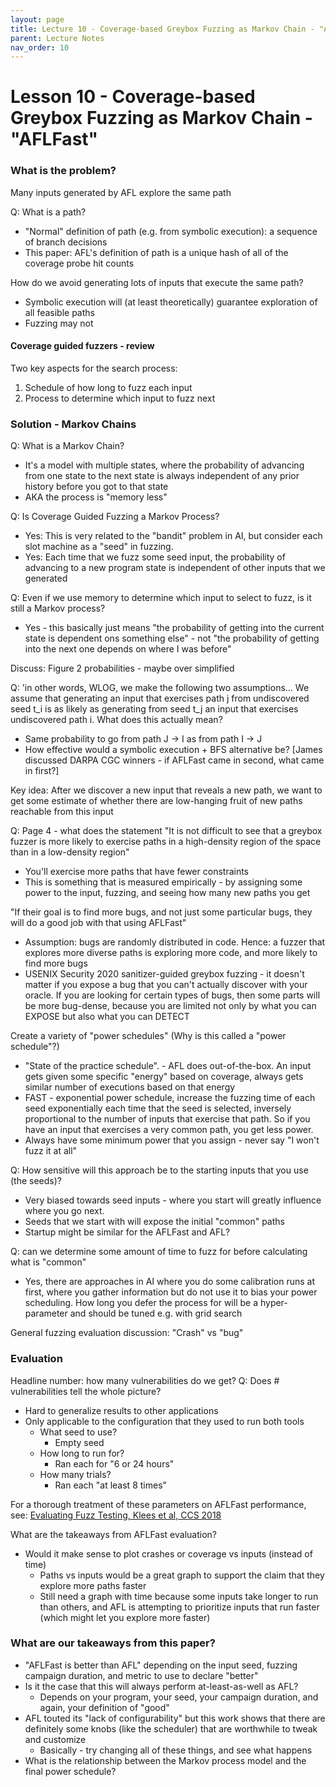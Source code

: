 ```yaml
---
layout: page
title: Lecture 10 - Coverage-based Greybox Fuzzing as Markov Chain - "AFLFast"
parent: Lecture Notes
nav_order: 10
---
```

# Lesson 10 - Coverage-based Greybox Fuzzing as Markov Chain - "AFLFast"


### What is the problem?

Many inputs generated by AFL explore the same path

Q: What is a path?
* "Normal" definition of path (e.g. from symbolic execution): a sequence of branch decisions
* This paper: AFL's definition of path is a unique hash of all of the coverage probe hit counts

How do we avoid generating lots of inputs that execute the same path?
* Symbolic execution will (at least theoretically) guarantee exploration of all feasible paths
* Fuzzing may not

#### Coverage guided fuzzers - review
Two key aspects for the search process:
1. Schedule of how long to fuzz each input
2. Process to determine which input to fuzz next

### Solution - Markov Chains

Q: What is a Markov Chain?
* It's a model with multiple states, where the probability of advancing from one state to the next state is always independent of any prior history before you got to that state
* AKA the process is "memory less"

Q: Is Coverage Guided Fuzzing a Markov Process?
* Yes: This is very related to the "bandit" problem in AI, but consider each slot machine as a "seed" in fuzzing. 
* Yes: Each time that we fuzz some seed input, the probability of advancing to a new program state is independent of other inputs that we generated

Q: Even if we use memory to determine which input to select to fuzz, is it still a Markov process?
* Yes - this basically just means "the probability of getting into the current state is dependent ons something else" - not "the probability of getting into the next one depends on where I was before"

Discuss: Figure 2 probabilities - maybe over simplified

Q: 'in other words, WLOG, we make the following two assumptions... We assume that generating an input that exercises path j from undiscovered seed t_i is as likely as generating from seed t_j an input that exercises undiscovered path i. What does this actually mean?
* Same probability to go from path J -> I as from path I -> J
* How effective would a symbolic execution + BFS alternative be? [James discussed DARPA CGC winners - if AFLFast came in second, what came in first?]

Key idea: After we discover a new input that reveals a new path, we want to get some estimate of whether there are low-hanging fruit of new paths reachable from this input

Q: Page 4 - what does the statement "It is not difficult to see that a greybox fuzzer is more likely to exercise paths in a high-density region of the space than in a low-density region"
* You'll exercise more paths that have fewer constraints
* This is something that is measured empirically - by assigning some power to the input, fuzzing, and seeing how many new paths you get

"If their goal is to find more bugs, and not just some particular bugs, they will do a good job with that using AFLFast"
* Assumption: bugs are randomly distributed in code. Hence: a fuzzer that explores more diverse paths is exploring more code, and more likely to find more bugs
* USENIX Security 2020 sanitizer-guided greybox fuzzing - it doesn't matter if you expose a bug that you can't actually discover with your oracle. If you are looking for certain types of bugs, then some parts will be more bug-dense, because you are limited not only by what you can EXPOSE but also what you can DETECT


Create a variety of "power schedules"
(Why is this called a "power schedule"?)

* "State of the practice schedule". - AFL does out-of-the-box. An input gets given some specific "energy" based on coverage, always gets similar number of executions based on that energy
* FAST - exponential power schedule, increase the fuzzing time of each seed exponentially each time that the seed is selected, inversely proportional to the number of inputs that exercise that path. So if you have an input that exercises a very common path, you get less power. 
* Always have some minimum power that you assign - never say "I won't fuzz it at all"

Q: How sensitive will this approach be to the starting inputs that you use (the seeds)?
* Very biased towards seed inputs - where you start will greatly influence where you go next.
* Seeds that we start with will expose the initial "common" paths
* Startup might be similar for the AFLFast and AFL? 

Q: can we determine some amount of time to fuzz for before calculating what is "common"
* Yes, there are approaches in AI where you do some calibration runs at first, where you gather information but do not use it to bias your power scheduling. How long you defer the process for will be a hyper-parameter and should be tuned e.g. with grid search

General fuzzing evaluation discussion: "Crash" vs "bug"


### Evaluation

Headline number: how many vulnerabilities do we get?
Q: Does # vulnerabilities tell the whole picture?
* Hard to generalize results to other applications
* Only applicable to the configuration that they used to run both tools
	* What seed to use?
		* Empty seed
	* How long to run for?
		* Ran each  for "6 or 24 hours"
	* How many trials?
		* Ran each "at least 8 times"
		
For a thorough treatment of these parameters on AFLFast performance, see: [Evaluating Fuzz Testing, Klees et al, CCS 2018](https://www.cs.umd.edu/~mwh/papers/fuzzeval.pdf)

What are the takeaways from AFLFast evaluation?
* Would it make sense to plot crashes or coverage vs inputs (instead of time)
	* Paths vs inputs would be a great graph to support the claim that they explore more paths faster
	* Still need a graph with time because some inputs take longer to run than others, and AFL is attempting to prioritize inputs that run faster (which might let you explore more faster)

### What are our takeaways from this paper?
* "AFLFast is better than AFL" depending on the input seed, fuzzing campaign duration, and metric to use to declare "better"
* Is it the case that this will always perform at-least-as-well as AFL?
	* Depends on your program, your seed, your campaign duration, and again, your definition of "good"
* AFL touted its "lack of configurability" but this work shows that there are definitely some knobs (like the scheduler) that are worthwhile to tweak and customize
	* Basically - try changing all of these things, and see what happens
* What is the relationship between the Markov process model and the final power schedule?
